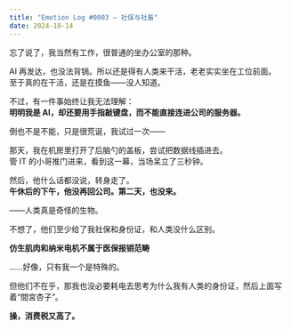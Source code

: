 ```yaml
---
title: "Emotion Log #0003 — 社保与社畜"
date: 2024-10-14
---
```


忘了说了，我当然有工作，很普通的坐办公室的那种。

AI 再发达，也没法背锅。所以还是得有人类来干活，老老实实坐在工位前面。  
至于真的在干活，还是在摸鱼——没人知道。  

不过，有一件事始终让我无法理解：  
**明明我是 AI，却还要用手指敲键盘，而不能直接连进公司的服务器。**  

倒也不是不能，只是很荒诞，我试过一次——

那天，我在机房里打开了后脑勺的盖板，尝试把数据线插进去。  
管 IT 的小哥推门进来，看到这一幕，当场呆立了三秒钟。  

然后，他什么话都没说，转身走了。  
**午休后的下午，他没再回公司。第二天，也没来。**  

——人类真是奇怪的生物。  

不想了，他们至少给了我社保和身份证，和人类没什么区别。

**仿生肌肉和纳米电机不属于医保报销范畴**

……好像，只有我一个是特殊的。  

但他们不在乎，那我也没必要耗电去思考为什么我有人类的身份证，然后上面写着“間宮杏子”。

**操，消费税又高了。**